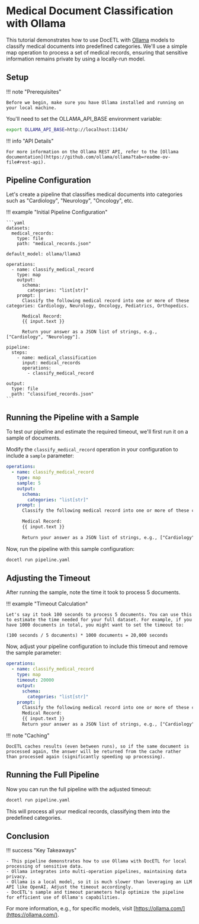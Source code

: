 # Medical Document Classification with Ollama

This tutorial demonstrates how to use DocETL with [Ollama](https://github.com/ollama/ollama) models to classify medical documents into predefined categories. We'll use a simple map operation to process a set of medical records, ensuring that sensitive information remains private by using a locally-run model.

## Setup

!!! note "Prerequisites"

    Before we begin, make sure you have Ollama installed and running on your local machine.

You'll need to set the OLLAMA_API_BASE environment variable:

```bash
export OLLAMA_API_BASE=http://localhost:11434/
```

!!! info "API Details"

    For more information on the Ollama REST API, refer to the [Ollama documentation](https://github.com/ollama/ollama?tab=readme-ov-file#rest-api).

## Pipeline Configuration

Let's create a pipeline that classifies medical documents into categories such as "Cardiology", "Neurology", "Oncology", etc.

!!! example "Initial Pipeline Configuration"

    ```yaml
    datasets:
      medical_records:
        type: file
        path: "medical_records.json"

    default_model: ollama/llama3

    operations:
      - name: classify_medical_record
        type: map
        output:
          schema:
            categories: "list[str]"
        prompt: |
          Classify the following medical record into one or more of these categories: Cardiology, Neurology, Oncology, Pediatrics, Orthopedics.

          Medical Record:
          {{ input.text }}

          Return your answer as a JSON list of strings, e.g., ["Cardiology", "Neurology"].

    pipeline:
      steps:
        - name: medical_classification
          input: medical_records
          operations:
            - classify_medical_record

    output:
      type: file
      path: "classified_records.json"
    ```

## Running the Pipeline with a Sample

To test our pipeline and estimate the required timeout, we'll first run it on a sample of documents.

Modify the `classify_medical_record` operation in your configuration to include a `sample` parameter:

```yaml
operations:
  - name: classify_medical_record
    type: map
    sample: 5
    output:
      schema:
        categories: "list[str]"
    prompt: |
      Classify the following medical record into one or more of these categories: Cardiology, Neurology, Oncology, Pediatrics, Orthopedics.

      Medical Record:
      {{ input.text }}

      Return your answer as a JSON list of strings, e.g., ["Cardiology", "Neurology"].
```

Now, run the pipeline with this sample configuration:

```bash
docetl run pipeline.yaml
```

## Adjusting the Timeout

After running the sample, note the time it took to process 5 documents.

!!! example "Timeout Calculation"

    Let's say it took 100 seconds to process 5 documents. You can use this to estimate the time needed for your full dataset. For example, if you have 1000 documents in total, you might want to set the timeout to:

    (100 seconds / 5 documents) * 1000 documents = 20,000 seconds

Now, adjust your pipeline configuration to include this timeout and remove the sample parameter:

```yaml
operations:
  - name: classify_medical_record
    type: map
    timeout: 20000
    output:
      schema:
        categories: "list[str]"
    prompt: |
      Classify the following medical record into one or more of these categories: Cardiology, Neurology, Oncology, Pediatrics, Orthopedics.
      Medical Record:
      {{ input.text }}
      Return your answer as a JSON list of strings, e.g., ["Cardiology", "Neurology"].
```

!!! note "Caching"

    DocETL caches results (even between runs), so if the same document is processed again, the answer will be returned from the cache rather than processed again (significantly speeding up processing).

## Running the Full Pipeline

Now you can run the full pipeline with the adjusted timeout:

```bash
docetl run pipeline.yaml
```

This will process all your medical records, classifying them into the predefined categories.

## Conclusion

!!! success "Key Takeaways"

    - This pipeline demonstrates how to use Ollama with DocETL for local processing of sensitive data.
    - Ollama integrates into multi-operation pipelines, maintaining data privacy.
    - Ollama is a local model, so it is much slower than leveraging an LLM API like OpenAI. Adjust the timeout accordingly.
    - DocETL's sample and timeout parameters help optimize the pipeline for efficient use of Ollama's capabilities.

For more information, e.g., for specific models, visit [https://ollama.com/](https://ollama.com/).
